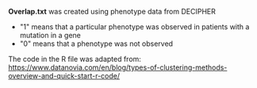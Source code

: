 **Overlap.txt** was created using phenotype data from DECIPHER
- "1" means that a particular phenotype was observed in patients with a mutation in a gene 
- "0" means that a phenotype was not observed

The code in the R file was adapted from:
  https://www.datanovia.com/en/blog/types-of-clustering-methods-overview-and-quick-start-r-code/
